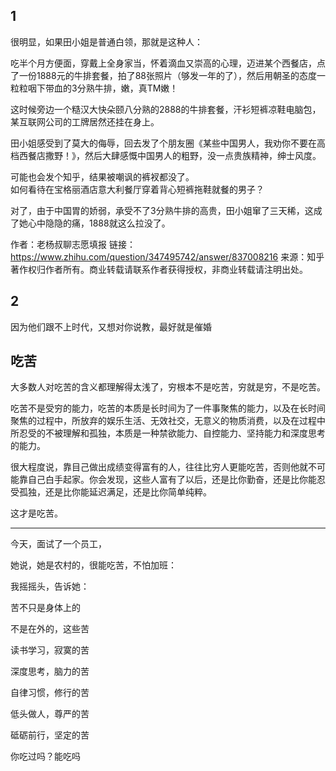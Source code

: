 ## 1
很明显，如果田小姐是普通白领，那就是这种人：

吃半个月方便面，穿戴上全身家当，怀着滴血又崇高的心理，迈进某个西餐店，点了一份1888元的牛排套餐，拍了88张照片（够发一年的了），然后用朝圣的态度一粒粒咽下带血的3分熟牛排，嫩，真TM嫩！

这时候旁边一个糙汉大快朵颐八分熟的2888的牛排套餐，汗衫短裤凉鞋电脑包，某互联网公司的工牌居然还挂在身上。

田小姐感受到了莫大的侮辱，回去发了个朋友圈《某些中国男人，我劝你不要在高档西餐店撒野！》，然后大肆感慨中国男人的粗野，没一点贵族精神，绅士风度。

可能也会发个知乎，结果被嘲讽的裤衩都没了。  
如何看待在宝格丽酒店意大利餐厅穿着背心短裤拖鞋就餐的男子？

对了，由于中国胃的娇弱，承受不了3分熟牛排的高贵，田小姐窜了三天稀，这成了她心中隐隐的痛，1888就这么拉没了。

作者：老杨叔聊志愿填报
链接：https://www.zhihu.com/question/347495742/answer/837008216
来源：知乎
著作权归作者所有。商业转载请联系作者获得授权，非商业转载请注明出处。


## 2

因为他们跟不上时代，又想对你说教，最好就是催婚


## 吃苦

大多数人对吃苦的含义都理解得太浅了，穷根本不是吃苦，穷就是穷，不是吃苦。

吃苦不是受穷的能力，吃苦的本质是长时间为了一件事聚焦的能力，以及在长时间聚焦的过程中，所放弃的娱乐生活、无效社交，无意义的物质消费，以及在过程中所忍受的不被理解和孤独，本质是一种禁欲能力、自控能力、坚持能力和深度思考的能力。

很大程度说，靠目己做出成绩变得富有的人，往往比穷人更能吃苦，否则他就不可能靠自己白手起家。你会发现，这些人富有了以后，还是比你勤奋，还是比你能忍受孤独，还是比你能延迟满足，还是比你简单纯粹。

这才是吃苦。


-------------------



今天，面试了一个员工，

她说，她是农村的，很能吃苦，不怕加班：

我摇摇头，告诉她：

苦不只是身体上的

不是在外的，这些苦

读书学习，寂寞的苦

深度思考，脑力的苦

自律习惯，修行的苦

低头做人，尊严的苦

砥砺前行，坚定的苦

你吃过吗？能吃吗
